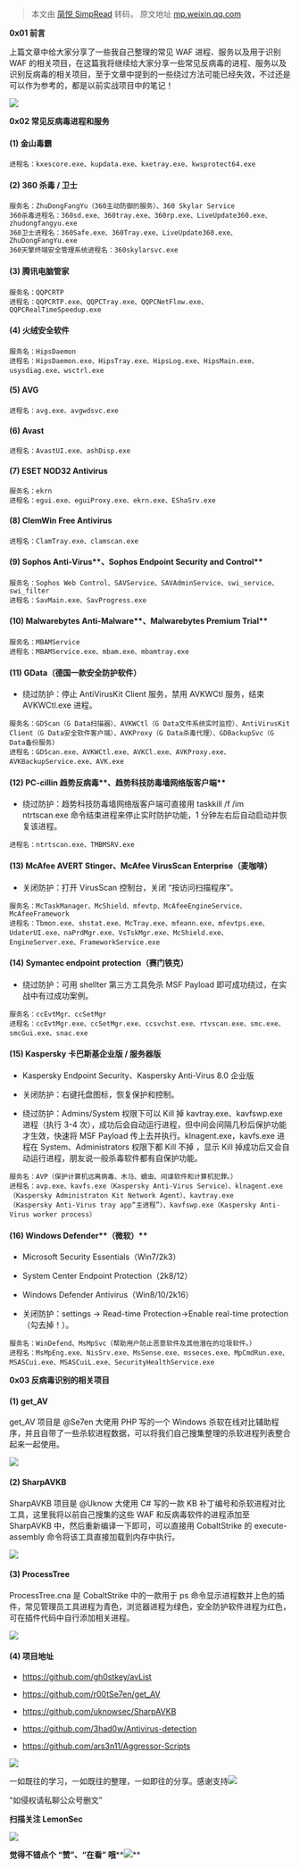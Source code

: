 > 本文由 [简悦 SimpRead](http://ksria.com/simpread/) 转码， 原文地址 [mp.weixin.qq.com](https://mp.weixin.qq.com/s/Z7VYVE-VxY_bmBQeVJ3aCg)

**0x01 前言**

上篇文章中给大家分享了一些我自己整理的常见 WAF 进程、服务以及用于识别 WAF 的相关项目，在这篇我将继续给大家分享一些常见反病毒的进程、服务以及识别反病毒的相关项目，至于文章中提到的一些绕过方法可能已经失效，不过还是可以作为参考的，都是以前实战项目中的笔记！

![](https://mmbiz.qpic.cn/mmbiz_png/XOPdGZ2MYOfiaqslFGiaXMfGejEicHksQHsPue8icSxsC6w1KwNlu9yEnEoXXs6x5qKeiaEpfNdv31MZob0jQO4eJcg/640?wx_fmt=png)

  

**0x02 常见反病毒进程和服务**

#### (1) 金山毒霸

```
进程名：kxescore.exe、kupdata.exe、kxetray.exe、kwsprotect64.exe
```

#### (2) **360 杀毒 / 卫士**

```
服务名：ZhuDongFangYu（360主动防御的服务）、360 Skylar Service
360杀毒进程名：360sd.exe、360tray.exe、360rp.exe、LiveUpdate360.exe、zhudongfangyu.exe
360卫士进程名：360Safe.exe、360Tray.exe、LiveUpdate360.exe、ZhuDongFangYu.exe
360天擎终端安全管理系统进程名：360skylarsvc.exe
```

#### (3) **腾讯电脑管家**

```
服务名：QQPCRTP
进程名：QQPCRTP.exe、QQPCTray.exe、QQPCNetFlow.exe、QQPCRealTimeSpeedup.exe
```

#### (4) **火绒安全软件**

```
服务名：HipsDaemon
进程名：HipsDaemon.exe、HipsTray.exe、HipsLog.exe、HipsMain.exe、usysdiag.exe、wsctrl.exe
```

#### (5) AVG

```
进程名：avg.exe、avgwdsvc.exe
```

#### (6) **Avast**

```
进程名：AvastUI.exe、ashDisp.exe
```

#### (7) **ESET NOD32 Antivirus**

```
服务名：ekrn
进程名：egui.exe、eguiProxy.exe、ekrn.exe、EShaSrv.exe
```

#### (8) **ClemWin Free Antivirus**

```
进程名：ClamTray.exe、clamscan.exe
```

#### (9) **Sophos Anti-Virus****、Sophos Endpoint Security and Control**

```
服务名：Sophos Web Control、SAVService、SAVAdminService、swi_service、swi_filter
进程名：SavMain.exe、SavProgress.exe
```

#### (10) **Malwarebytes Anti-Malware****、Malwarebytes Premium Trial**

```
服务名：MBAMService
进程名：MBAMService.exe、mbam.exe、mbamtray.exe
```

#### (11) **GData（德国一款安全防护软件）**

*   绕过防护：停止 AntiVirusKit Client 服务，禁用 AVKWCtl 服务，结束 AVKWCtl.exe 进程。
    

```
服务名：GDScan（G Data扫描器）、AVKWCtl（G Data文件系统实时监控）、AntiVirusKit Client（G Data安全软件客户端）、AVKProxy（G Data杀毒代理）、GDBackupSvc（G Data备份服务）
进程名：GDScan.exe、AVKWCtl.exe、AVKCl.exe、AVKProxy.exe、AVKBackupService.exe、AVK.exe
```

#### (12) ****PC-cillin**** **趋势反病毒****、趋势科技防毒墙网络版客户端**

*   绕过防护：趋势科技防毒墙网络版客户端可直接用 taskkill /f /im ntrtscan.exe 命令结束进程来停止实时防护功能，1 分钟左右后自动启动并恢复该进程。
    

```
进程名：ntrtscan.exe、TMBMSRV.exe
```

#### (13) **McAfee AVERT Stinger、McAfee VirusScan Enterprise（麦咖啡）**

*   关闭防护：打开 VirusScan 控制台，关闭 “按访问扫描程序”。
    

```
服务名：McTaskManager、McShield、mfevtp、McAfeeEngineService、McAfeeFramework
进程名：Tbmon.exe、shstat.exe、McTray.exe、mfeann.exe、mfevtps.exe、UdaterUI.exe、naPrdMgr.exe、VsTskMgr.exe、McShield.exe、EngineServer.exe、FrameworkService.exe
```

#### (14) **Symantec endpoint protection（赛门铁克）**

*   绕过防护：可用 shellter 第三方工具免杀 MSF Payload 即可成功绕过，在实战中有过成功案例。
    

```
服务名：ccEvtMgr、ccSetMgr
进程名：ccEvtMgr.exe、ccSetMgr.exe、ccsvchst.exe、rtvscan.exe、smc.exe、smcGui.exe、snac.exe
```

#### (15) Kaspersky **卡巴斯基企业版 / 服务器版**

*   Kaspersky Endpoint Security、Kaspersky Anti-Virus 8.0 企业版
    
*   关闭防护：右键托盘图标，恢复保护和控制。
    
*   绕过防护：Admins/System 权限下可以 Kill 掉 kavtray.exe、kavfswp.exe 进程（执行 3-4 次），成功后会自动运行进程，但中间会间隔几秒后保护功能才生效，快速将 MSF Payload 传上去并执行。klnagent.exe，kavfs.exe 进程在 System、Administrators 权限下都 Kill 不掉 ，显示 Kill 掉成功后又会自动运行进程，朋友说一般杀毒软件都有自保护功能。
    

```
服务名：AVP（保护计算机远离病毒、木马、蠕虫、间谍软件和计算机犯罪。）
进程名：avp.exe、kavfs.exe（Kaspersky Anti-Virus Service）、klnagent.exe（Kaspersky Administraton Kit Network Agent）、kavtray.exe（Kaspersky Anti-Virus tray app“主进程”）、kavfswp.exe（Kaspersky Anti-Virus worker process）
```

#### (16) Windows Defender**（微软）**

*   Microsoft Security Essentials（Win7/2k3）
    
*   System Center Endpoint Protection（2k8/12）
    
*   Windows Defender Antivirus（Win8/10/2k16）
    
*   关闭防护：settings -> Read-time Protection->Enable real-time protection（勾去掉！）。
    

```
服务名：WinDefend、MsMpSvc（帮助用户防止恶意软件及其他潜在的垃圾软件。）
进程名：MsMpEng.exe、NisSrv.exe、MsSense.exe、msseces.exe、MpCmdRun.exe、MSASCui.exe、MSASCuiL.exe、SecurityHealthService.exe
```

****0x03 反病毒识别的相关项目****

#### (1) get_AV

get_AV 项目是 @Se7en 大佬用 PHP 写的一个 Windows 杀软在线对比辅助程序，并且自带了一些杀软进程数据，可以将我们自己搜集整理的杀软进程列表整合起来一起使用。

![](https://mmbiz.qpic.cn/mmbiz_png/XOPdGZ2MYOfiaqslFGiaXMfGejEicHksQHspgJicPbW1aCFYlPtw8Tlnj8hl681qz7VhICMv43DGHke7kodJicgICPw/640?wx_fmt=png)

#### (2) SharpAVKB

SharpAVKB 项目是 @Uknow 大佬用 C# 写的一款 KB 补丁编号和杀软进程对比工具，这里我将以前自己搜集的这些 WAF 和反病毒软件的进程添加至 SharpAVKB 中，然后重新编译一下即可，可以直接用 CobaltStrike 的 execute-assembly 命令将该工具直接加载到内存中执行。

![](https://mmbiz.qpic.cn/mmbiz_png/XOPdGZ2MYOfiaqslFGiaXMfGejEicHksQHsKTkGvXMEu4l0HLFVj0Ec221mE5tpXbiajXjOhAPC9s5Ou89VOfv5u7w/640?wx_fmt=png)

#### (3) ProcessTree

ProcessTree.cna 是 CobaltStrike 中的一款用于 ps 命令显示进程数并上色的插件，常见管理员工具进程为青色，浏览器进程为绿色，安全防护软件进程为红色，可在插件代码中自行添加相关进程。

![](https://mmbiz.qpic.cn/mmbiz_png/XOPdGZ2MYOfiaqslFGiaXMfGejEicHksQHsPTMDFJVjDziaREuBeLp2yspBnqT3W8PfNojEibAfIicIdmmHIOeKdQFicQ/640?wx_fmt=png)

#### (4) 项目地址

*   https://github.com/gh0stkey/avList
    
*   https://github.com/r00tSe7en/get_AV
    
*   https://github.com/uknowsec/SharpAVKB
    
*   https://github.com/3had0w/Antivirus-detection
    
*   https://github.com/ars3n11/Aggressor-Scripts
    

  

![](https://mmbiz.qpic.cn/mmbiz_png/ndicuTO22p6ibN1yF91ZicoggaJJZX3vQ77Vhx81O5GRyfuQoBRjpaUyLOErsSo8PwNYlT1XzZ6fbwQuXBRKf4j3Q/640?wx_fmt=png)  

一如既往的学习，一如既往的整理，一如即往的分享。感谢支持![](https://mmbiz.qpic.cn/mmbiz_png/p5qELRDe5icl7QVywL8iaGT0QBGpOwgD1IwN0z9JicTRvzvnsJicNRr2gRvJib6jKojzC5CJJsFPkEbZQJ999HrH5Gw/640?wx_fmt=png)  

“如侵权请私聊公众号删文”

****扫描关注 LemonSec****  

![](https://mmbiz.qpic.cn/mmbiz_png/p5qELRDe5icncXiavFRorU03O5AoZQYznLCnFJLs8RQbC9sltHYyicOu9uchegP88kUFsS8KjITnrQMfYp9g2vQfw/640?wx_fmt=png)

**觉得不错点个 **“赞”**、“在看” 哦****![](https://mmbiz.qpic.cn/mmbiz_png/3k9IT3oQhT1YhlAJOGvAaVRV0ZSSnX46ibouOHe05icukBYibdJOiaOpO06ic5eb0EMW1yhjMNRe1ibu5HuNibCcrGsqw/640?wx_fmt=png)**